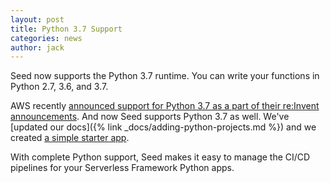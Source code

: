 ```yaml
---
layout: post
title: Python 3.7 Support
categories: news
author: jack
---
```


Seed now supports the Python 3.7 runtime. You can write your functions in Python 2.7, 3.6, and 3.7.

AWS recently [announced support for Python 3.7 as a part of their re:Invent announcements](https://aws.amazon.com/blogs/compute/python-3-7-runtime-now-available-in-aws-lambda/). And now Seed supports Python 3.7 as well. We've [updated our docs]({% link _docs/adding-python-projects.md %}) and we created [a simple starter app](https://github.com/fwang/serverless-python3.7-starter).

With complete Python support, Seed makes it easy to manage the CI/CD pipelines for your Serverless Framework Python apps.
